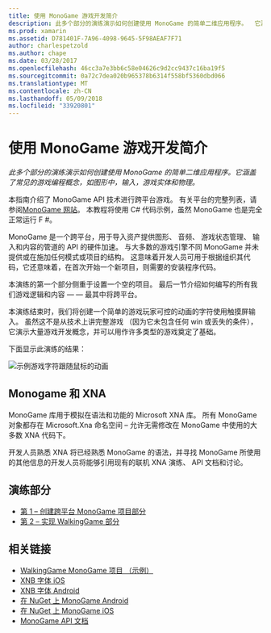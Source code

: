 ```yaml
---
title: 使用 MonoGame 游戏开发简介
description: 此多个部分的演练演示如何创建使用 MonoGame 的简单二维应用程序。  它涵盖了常见的游戏编程概念，如图形中，输入，游戏实体和物理。
ms.prod: xamarin
ms.assetid: D781401F-7A96-4098-9645-5F98AEAF7F71
author: charlespetzold
ms.author: chape
ms.date: 03/28/2017
ms.openlocfilehash: 46cc3a7e3bb6c58e04626c9d2cc9437c16ba19f5
ms.sourcegitcommit: 0a72c7dea020b965378b6314f558bf5360dbd066
ms.translationtype: MT
ms.contentlocale: zh-CN
ms.lasthandoff: 05/09/2018
ms.locfileid: "33920801"
---
```

# <a name="introduction-to-game-development-with-monogame"></a>使用 MonoGame 游戏开发简介

_此多个部分的演练演示如何创建使用 MonoGame 的简单二维应用程序。它涵盖了常见的游戏编程概念，如图形中，输入，游戏实体和物理。_

本指南介绍了 MonoGame API 技术进行跨平台游戏。 有关平台的完整列表，请参阅[MonoGame 网站](http://www.monogame.net/)。 本教程将使用 C# 代码示例，虽然 MonoGame 也是完全正常运行 F #。

MonoGame 是一个跨平台，用于导入资产提供图形、 音频、 游戏状态管理、 输入和内容的管道的 API 的硬件加速。 与大多数的游戏引擎不同 MonoGame 并未提供或在施加任何模式或项目的结构。  这意味着开发人员可用于根据组织其代码，它还意味着，在首次开始一个新项目，则需要的安装程序代码。

本演练的第一个部分侧重于设置一个空的项目。 最后一节介绍如何编写的所有我们游戏逻辑和内容 — — 最其中将跨平台。

本演练结束时，我们将创建一个简单的游戏玩家可控的动画的字符使用触摸屏输入。  虽然这不是从技术上讲完整游戏 （因为它未包含任何 win 或丢失的条件），它演示大量游戏开发概念，并可以用作许多类型的游戏奠定了基础。 

下面显示此演练的结果：

![示例游戏字符跟随鼠标的动画](images/image1.gif)

## <a name="monogame-and-xna"></a>Monogame 和 XNA

MonoGame 库用于模拟在语法和功能的 Microsoft XNA 库。  所有 MonoGame 对象都存在 Microsoft.Xna 命名空间 – 允许无需修改在 MonoGame 中使用的大多数 XNA 代码下。 

开发人员熟悉 XNA 将已经熟悉 MonoGame 的语法，并寻找 MonoGame 所使用的其他信息的开发人员将能够引用现有的联机 XNA 演练、 API 文档和讨论。


## <a name="walkthrough-parts"></a>演练部分

- [第 1 – 创建跨平台 MonoGame 项目部分](~/graphics-games/monogame/introduction/part1.md)
- [第 2 – 实现 WalkingGame 部分](~/graphics-games/monogame/introduction/part2.md)

## <a name="related-links"></a>相关链接

- [WalkingGame MonoGame 项目 （示例）](https://developer.xamarin.com/samples/mobile/WalkingGameMG/)
- [XNB 字体 iOS](https://github.com/mono/CocosSharp/tree/master/Samples/GameStarterKit/GameStarterKit/Content/fonts)
- [XNB 字体 Android](https://github.com/mono/CocosSharp/tree/master/Samples/GameStarterKit/GameStarterKit/Assets/Content/fonts)
- [在 NuGet 上 MonoGame Android](https://www.nuget.org/packages/MonoGame.Framework.Android/)
- [在 NuGet 上 MonoGame iOS](https://www.nuget.org/packages/MonoGame.Framework.iOS/)
- [MonoGame API 文档](http://www.monogame.net/documentation/?page=main)
